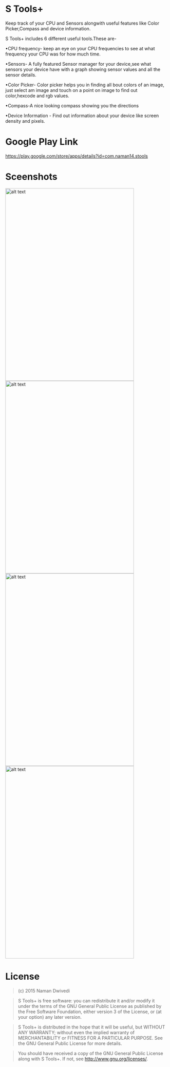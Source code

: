 S Tools+
=================
Keep track of your CPU and Sensors alongwith useful features like Color Picker,Compass and device information.

S Tools+ includes 6 different useful tools.These are-

•CPU frequency- keep an eye on your CPU frequencies to see at what frequency your CPU was for how much time.

•Sensors- A fully featured Sensor manager for your device,see what sensors your device have with a graph showing sensor values and all the sensor details.

•Color Picker- Color picker helps you in finding all bout colors of an image, just select am image and touch on a point on image to find out color,hexcode and rgb values.

•Compass-A nice looking compass showing you the directions 

•Device Information - Find out information about your device like screen density and pixels.


Google Play Link
=================
https://play.google.com/store/apps/details?id=com.naman14.stools

Sceenshots
=================
<img src="https://raw.githubusercontent.com/naman14/S-Tools/master/graphics/nexus5_1upsensor.png" alt="alt text" width="400" height="600">
<img src="https://raw.githubusercontent.com/naman14/S-Tools/master/graphics/nexus5_1uptestcolor.png" alt="alt text" width="400" height="600">
<img src="https://raw.githubusercontent.com/naman14/S-Tools/master/graphics/nexus5_1upgraph.png" alt="alt text" width="400" height="600">
<img src="https://raw.githubusercontent.com/naman14/S-Tools/master/graphics/nexus5_1upgps.png" alt="alt text" width="400" height="600">

License
===============
>(c) 2015 Naman Dwivedi

>S Tools+ is free software: you can redistribute it and/or modify it under the
terms of the GNU General Public License as published by the Free Software
Foundation, either version 3 of the License, or (at your option) any later
version.

>S Tools+ is distributed in the hope that it will be useful, but WITHOUT ANY
WARRANTY; without even the implied warranty of MERCHANTABILITY or FITNESS FOR A
PARTICULAR PURPOSE.  See the GNU General Public License for more details.

>You should have received a copy of the GNU General Public License along
with S Tools+.  If not, see <http://www.gnu.org/licenses/>.


